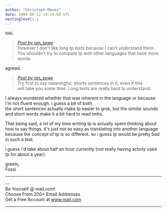 ```yaml
---
author: "Christoph Mewes"
date: 2009-06-12 19:24:00 UTC
nestinglevel: 1
---
```

toki.  

> [_Post by jan\_sewe_](/7s5ntBMu/how-fast-do-you-write-toki-pona#post4)  
> However I don't like long tp texts because I can't understand them.  
> You shouldn't try to compare tp with other languages that have more  
> words.  
> 

agreed.  

> [_Post by jan\_sewe_](/7s5ntBMu/how-fast-do-you-write-toki-pona#post4)  
> Try first to say meaningful, shorts sentences in it, even if this  
> will take you some time. Long texts are really hard to understand.  
> 

I always wondered whether that was inherent in the language or because i'm not fluent enough. i guess a bit of both.  
the short sentences actually make tp easier to grok, but the similar sounds and short words make it a bit hard to read imho.  
  
That being said, a lot of my time writing tp is actually spent thinking about how to say things. it's just not as easy as translating into another language because the concept of tp is so different. so i guess tp would be pretty bad in such a test.  
  
i guess i'd take about half an hour currently (not really having activly used tp for about a year).  
  
greets,  
Fossi  

***

\--  
Be Yourself @ mail.com!  
Choose From 200+ Email Addresses  
Get a Free Account at www.mail.com  


***